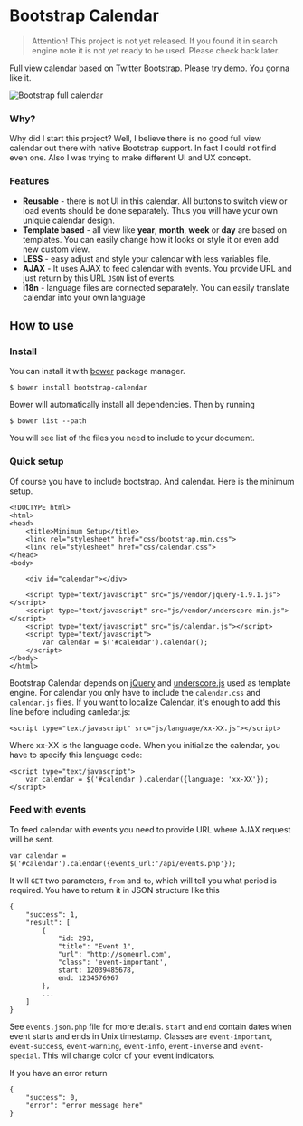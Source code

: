 Bootstrap Calendar
===

> Attention! This project is not yet released. If you found it in search engine note it is not yet ready to be used. Please check back later.

Full view calendar based on Twitter Bootstrap. Please try [demo](http://bootstrap-calendar.azurewebsites.net). You gonna like it.

![Bootstrap full calendar](http://serhioromano.s3.amazonaws.com/github/bs-calendar.png)

### Why?

Why did I start this project? Well, I believe there is no good full view calendar out there with native Bootstrap support. In fact I could not find even one. Also I was trying to make different UI and UX concept.


### Features

- **Reusable** - there is not UI in this calendar. All buttons to switch view or load events should be done separately. Thus you will have your own uniquie calendar design.
- **Template based** - all view like **year**, **month**, **week** or **day** are based on templates. You can easily change how it looks or style it or even add new custom view.
- **LESS** - easy adjust and style your calendar with less variables file.
- **AJAX** - It uses AJAX to feed calendar with events. You provide URL and just return by this URL `JSON` list of events.
- **i18n** - language files are connected separately. You can easily translate calendar into your own language

## How to use

### Install

You can install it with [bower](http://twitter.github.com/bower/) package manager.

	$ bower install bootstrap-calendar

Bower will automatically install all dependencies. Then by running

	$ bower list --path

You will see list of the files you need to include to your document.

### Quick setup
Of course you have to include bootstrap. And calendar. Here is the minimum setup.

	<!DOCTYPE html>
	<html>
	<head>
		<title>Minimum Setup</title>
		<link rel="stylesheet" href="css/bootstrap.min.css">
		<link rel="stylesheet" href="css/calendar.css">
	</head>
	<body>

		<div id="calendar"></div>

		<script type="text/javascript" src="js/vendor/jquery-1.9.1.js"></script>
		<script type="text/javascript" src="js/vendor/underscore-min.js"></script>
		<script type="text/javascript" src="js/calendar.js"></script>
		<script type="text/javascript">
			var calendar = $('#calendar').calendar();
		</script>
	</body>
	</html>

Bootstrap Calendar depends on [jQuery](http://jquery.com/) and [underscore.js](http://underscorejs.org/) used as template engine.
For calendar you only have to include the `calendar.css` and `calendar.js` files.
If you want to localize Calendar, it's enough to add this line before including canledar.js:

	<script type="text/javascript" src="js/language/xx-XX.js"></script>

Where xx-XX is the language code. When you initialize the calendar, you have to specify this language code:

	<script type="text/javascript">
		var calendar = $('#calendar').calendar({language: 'xx-XX'});
	</script>




### Feed with events

To feed calendar with events you need to provide URL where AJAX request will be sent.

	var calendar = $('#calendar').calendar({events_url:'/api/events.php'});

It will `GET` two parameters, `from` and `to`, which will tell you what period is required. You have to return it in JSON structure like this

	{
		"success": 1,
		"result": [
			{
				"id: 293,
				"title": "Event 1",
				"url": "http://someurl.com",
				"class": 'event-important',
				start: 12039485678,
				end: 1234576967
			},
			...
		]
	}

See `events.json.php` file for more details. `start` and `end` contain dates when event starts and ends in Unix timestamp. Classes are `event-important`, `event-success`, `event-warning`, `event-info`, `event-inverse` and `event-special`. This wil change color of your event indicators.

If you have an error return

	{
		"success": 0,
		"error": "error message here"
	}

